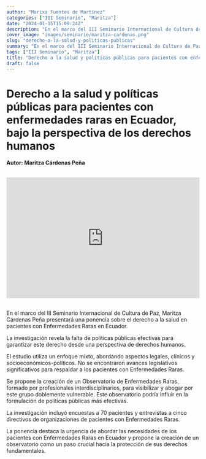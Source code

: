 ```yaml
---
author: "Marixa Fuentes de Martínez"
categories: ["III Seminario", "Maritza"]
date: "2024-01-15T15:09:24Z"
description: "En el marco del III Seminario Internacional de Cultura de Paz, Maritza Cárdenas Peña presentará una ponencia sobre el derecho a la salud en pacientes con Enfermedades Raras en Ecuador. "
cover_image: "images/seminario/maritza-cardenas.png"
slug: "derecho-a-la-salud-y-politicas-publicas"
summary: "En el marco del III Seminario Internacional de Cultura de Paz, Maritza Cárdenas Peña presentará una ponencia sobre el derecho a la salud en pacientes con Enfermedades Raras en Ecuador. "
tags: ["III Seminario", "Maritza"]
title: "Derecho a la salud y políticas públicas para pacientes con enfermedades raras en Ecuador, bajo la perspectiva de los derechos humanos"
draft: false
---
```


# Derecho a la salud y políticas públicas para pacientes con enfermedades raras en Ecuador, bajo la perspectiva de los derechos humanos

<div style="display: flex; justify-content: flex-start; font-weight: bold; margin-bottom: 30px;"> 
Autor: Maritza Cárdenas Peña
</div>

<div style="display: flex; justify-content: center; margin-bottom: 30px;">
<iframe width="560" height="315" src="https://www.youtube.com/embed/_TxMCGTo7ug?si=hCfSi_FMqe1d23Z7" title="YouTube video player" frameborder="0" allow="accelerometer; autoplay; clipboard-write; encrypted-media; gyroscope; picture-in-picture; web-share" allowfullscreen></iframe>
</div>

En el marco del III Seminario Internacional de Cultura de Paz, Maritza Cárdenas Peña presentará una ponencia sobre el derecho a la salud en pacientes con Enfermedades Raras en Ecuador. 

La investigación revela la falta de políticas públicas efectivas para garantizar este derecho desde una perspectiva de derechos humanos.

El estudio utiliza un enfoque mixto, abordando aspectos legales, clínicos y socioeconómicos-políticos. No se encontraron avances legislativos significativos para respaldar a los pacientes con Enfermedades Raras.

Se propone la creación de un Observatorio de Enfermedades Raras, formado por profesionales interdisciplinarios, para visibilizar y abogar por este grupo doblemente vulnerable. Este observatorio podría influir en la formulación de políticas públicas más efectivas.

La investigación incluyó encuestas a 70 pacientes y entrevistas a cinco directivos de organizaciones de pacientes con Enfermedades Raras.

La ponencia destaca la urgencia de abordar las necesidades de los pacientes con Enfermedades Raras en Ecuador y propone la creación de un observatorio como un paso crucial hacia la protección de sus derechos fundamentales.